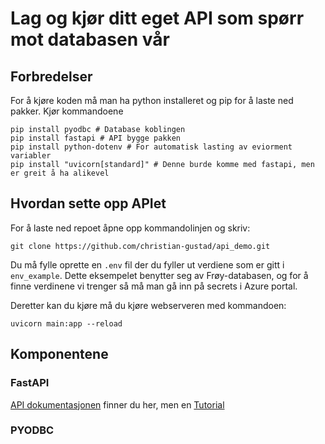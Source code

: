 # Lag og kjør ditt eget API som spørr mot databasen vår
## Forbredelser
For å kjøre koden må man ha python installeret og pip for å laste ned pakker.
Kjør kommandoene
```shellscript
pip install pyodbc # Database koblingen
pip install fastapi # API bygge pakken
pip install python-dotenv # For automatisk lasting av eviorment variabler
pip install "uvicorn[standard]" # Denne burde komme med fastapi, men er greit å ha alikevel
```


## Hvordan sette opp APIet
For å laste ned repoet åpne opp kommandolinjen og skriv:
```shellscript
git clone https://github.com/christian-gustad/api_demo.git
```

Du må fylle oprette en `.env` fil der du fyller ut verdiene som er gitt i `env_example`.
Dette eksempelet benytter seg av Frøy-databasen, og for å finne verdinene vi trenger så må man gå inn på secrets i Azure portal.

Deretter kan du kjøre må du kjøre webserveren med kommandoen:
```shellscript
uvicorn main:app --reload
```

## Komponentene

### FastAPI
[API dokumentasjonen](https://fastapi.tiangolo.com/) finner du her, men en [Tutorial](https://fastapi.tiangolo.com/tutorial/)
### PYODBC


